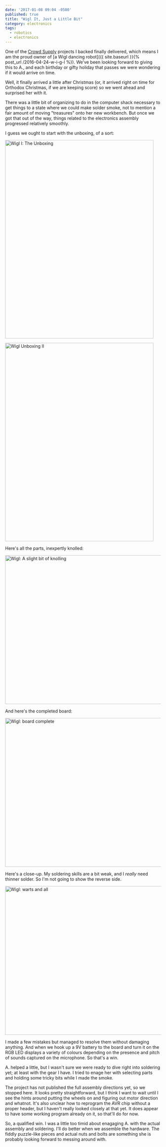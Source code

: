 ```yaml
---
date: '2017-01-08 09:04 -0500'
published: true
title: "Wigl It, Just a Little Bit"
category: electronics
tags:
  - robotics
  - electronics
---
```

One of the [Crowd Supply](https://www.crowdsupply.com/) projects I backed finally delivered, which means I am the proud owner of [a Wigl dancing robot]({{ site.baseurl }}{% post_url /2016-04-24-w-i-g-l %}). We've been looking forward to giving this to A., and each birthday or gifty holiday that passes we were wondering if it would arrive on time.

Well, it finally arrived a little after Christmas (or, it arrived right on time for Orthodox Christmas, if we are keeping score) so we went ahead and surprised her with it.

There was a little bit of organizing to do in the computer shack necessary to get things to a state where we could make solder smoke, not to mention a fair amount of moving "treasures" onto her new workbench. But once we got that out of the way, things related to the electronics assembly progressed relatively smoothly.

I guess we ought to start with the unboxing, of a sort:

<a data-flickr-embed="true"  href="https://www.flickr.com/photos/clvrmnky/32184887285/in/album-72157676965505932/" title="Wigl I: The Unboxing"><img src="https://c6.staticflickr.com/1/290/32184887285_b6dc925c8a_z.jpg" width="480" height="640" alt="Wigl I: The Unboxing"></a><script async src="//embedr.flickr.com/assets/client-code.js" charset="utf-8"></script>

<a data-flickr-embed="true"  href="https://www.flickr.com/photos/clvrmnky/32147107496/in/album-72157676965505932/" title="Wigl Unboxing II"><img src="https://c1.staticflickr.com/1/455/32147107496_a7fee037b7_z.jpg" width="480" height="640" alt="Wigl Unboxing II"></a><script async src="//embedr.flickr.com/assets/client-code.js" charset="utf-8"></script>

Here's all the parts, inexpertly knolled:

<a data-flickr-embed="true"  href="https://www.flickr.com/photos/clvrmnky/31343638214/in/album-72157676965505932/" title="Wigl: A slight bit of knolling"><img src="https://c7.staticflickr.com/1/735/31343638214_727b6977b1_z.jpg" width="640" height="480" alt="Wigl: A slight bit of knolling"></a><script async src="//embedr.flickr.com/assets/client-code.js" charset="utf-8"></script>

And here's the completed board:

<a data-flickr-embed="true"  href="https://www.flickr.com/photos/clvrmnky/32067011181/in/album-72157676965505932/" title="Wigl: board complete"><img src="https://c6.staticflickr.com/1/768/32067011181_960e2645ea_z.jpg" width="640" height="480" alt="Wigl: board complete"></a><script async src="//embedr.flickr.com/assets/client-code.js" charset="utf-8"></script>

Here's a close-up. My soldering skills are a bit weak, and I _really_ need thinner solder. So I'm not going to show the reverse side.

<a data-flickr-embed="true"  href="https://www.flickr.com/photos/clvrmnky/31374716873/in/album-72157676965505932/" title="Wigl: warts and all"><img src="https://c2.staticflickr.com/1/764/31374716873_148398b002_z.jpg" width="640" height="480" alt="Wigl: warts and all"></a><script async src="//embedr.flickr.com/assets/client-code.js" charset="utf-8"></script>

I made a few mistakes but managed to resolve them without damaging anything. And when we hook up a 9V battery to the board and turn it on the RGB LED displays a variety of colours depending on the presence and pitch of sounds captured on the microphone. So that's a win.

A. helped a little, but I wasn't sure we were ready to dive right into soldering yet; at least with the gear I have. I tried to enage her with selecting parts and holding some tricky bits while I made the smoke.

The project has not published the full assembly directions yet, so we stopped here. It looks pretty straightforward, but I think I want to wait until I see the hints around putting the wheels on and figuring out motor direction and whatnot. It's also unclear how to reprogram the AVR chip without a proper header, but I haven't really looked closely at that yet. It does appear to have some working program already on it, so that'll do for now.

So, a qualified win. I was a little too timid about enagaging A. with the actual assembly and soldering. I'll do better when we assemble the hardware. The fiddly puzzle-like pieces and actual nuts and bolts are something she is probably looking forward to messing around with.
